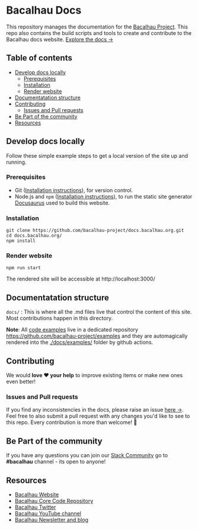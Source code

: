 # Bacalhau Docs

This repository manages the documentation for the <a href="https://www.bacalhau.org/">Bacalhau Project</a>. This repo also contains the build scripts and tools to create and contribute to the Bacalhau docs website. <a href="https://docs.bacalhau.org/">Explore the docs →</a></p>

## Table of contents
- [Develop docs locally](#develop-docs-locally)
    - [Prerequisites](#prerequisites)
    - [Installation](#installation)
    - [Render website](#render-website)
- [Documentatation structure](#documentatation-structure)
- [Contributing](#contributing)
  - [Issues and Pull requests](#issues-and-pull-requests)
- [Be Part of the community ](#be-part-of-the-community )
- [Resources](#resources)


## Develop docs locally
Follow these simple example steps to get a local version of the site up and running.

### Prerequisites
- Git ([Installation instructions](https://github.com/git-guides/install-git)), for version control.
- Node.js and `npm` ([Installation instructions](https://treehouse.github.io/installation-guides/mac/node-mac.html)), to run the static site generator [Docusaurus](https://docusaurus.io/docs) used to build this website.

### Installation

```
git clone https://github.com/bacalhau-project/docs.bacalhau.org.git
cd docs.bacalhau.org/
npm install
```

### Render website

```
npm run start
```
The rendered site will be accessible at http://localhost:3000/

## Documentatation structure
`docs/` : This is where all the .md files live that control the content of this site. Most contributions happen in this directory.

**Note**: All [code examples](https://docs.bacalhau.org/examples/) live in a dedicated repository https://github.com/bacalhau-project/examples and they are automagically rendered into the [./docs/examples/](https://github.com/bacalhau-project/docs.bacalhau.org/tree/main/docs/examples) folder by github actions.

## Contributing
We would **love ❤️ your help** to improve existing items or make new ones even better!

### Issues and Pull requests
If you find any inconsistencies in the docs, please raise an issue [here →](https://github.com/bacalhau-project/docs.bacalhau.org/issues). Feel free to also submit a pull request with any changes you'd like to see to this repo. Every contribution is more than welcome! 🎈

## Be Part of the community
If you have any questions you can join our [Slack Community](https://join.slack.com/t/bacalhauproject/shared_invite/zt-1sihp4vxf-TjkbXz6JRQpg2AhetPzYYQ) go to **#bacalhau** channel - its open to anyone!


## Resources
- [Bacalhau Website](https://www.bacalhau.org/)
- [Bacalhau Core Code Repository](https://github.com/bacalhau-project/bacalhau)
- [Bacalhau Twitter](https://twitter.com/BacalhauProject)
- [Bacalhau YouTube channel](https://www.youtube.com/channel/UC45IQagLzNR3wdNCUn4vi0A)
- [Bacalhau Newsletter and blog](https://bacalhau.substack.com/)
